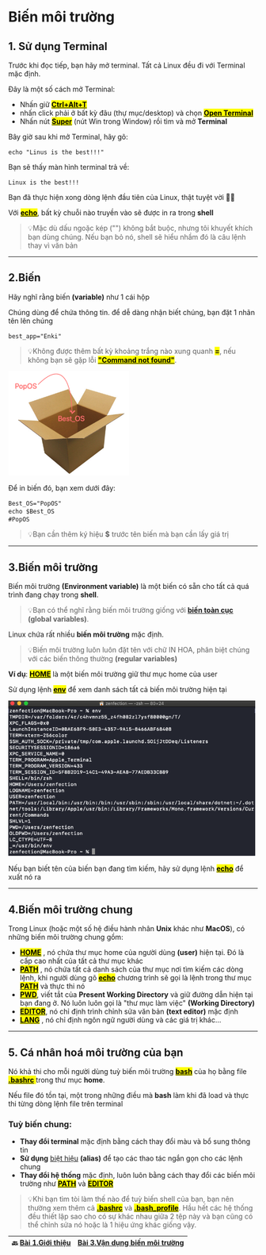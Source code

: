 # Biến môi trường

## 1. Sử dụng Terminal

Trước khi đọc tiếp, bạn hãy mở terminal. Tất cả Linux đều đi với Terminal mặc định.

Đây là một số cách mở Terminal:

- Nhấn giữ **<mark><u>Ctrl+Alt+T</u></mark>**
- nhấn click phải ở bất kỳ đâu (thự mục/desktop) và chọn **<mark><u>Open Terminal</u></mark>**
- Nhấn nút **<mark><u>Super</u></mark>** (nút Win  trong Window) rồi tìm và mở **Terminal**

Bây giờ sau khi mở Terminal, hãy gõ:

```shell
echo "Linus is the best!!!"
```

Bạn sẽ thấy màn hình terminal trả về:

```textile
Linux is the best!!!
```

Bạn đã thực hiện xong dòng lệnh đầu tiên của Linux, thật tuyệt vời 🎉🎉

Với **<mark><u>echo</u></mark>**, bất kỳ chuỗi nào truyền vào sẽ được in ra trong **shell**

> 💡Mặc dù dấu ngoặc kép ("") không bắt buộc, nhưng tôi khuyết khích bạn dùng chúng. Nếu bạn bỏ nó, shell sẽ hiểu nhầm đó là câu lệnh thay vì văn bản

---

## 2.Biến

Hãy nghĩ rằng biến **(variable)** như 1 cái hộp

Chúng dùng để chứa thông tin. để dễ dàng nhận biết chúng, bạn đặt 1 nhãn tên lên chúng

```shell
best_app="Enki"
```

> 💡Không được thêm bất kỳ khoảng trắng nào xung quanh **<mark>=</mark>**, nếu không bạn sẽ gặp lỗi **<mark><u>"Command not found"</u></mark>**. 

<img title="" src="https://raw.githubusercontent.com/Zenfection/Image/master/2020/07/19-16-15-36-A%CC%89nh%20chu%CC%A3p%20Ma%CC%80n%20hi%CC%80nh%202020-07-19%20lu%CC%81c%2016.15.29.png" alt="Ảnh chụp Màn hình 2020-07-19 lúc 16.15.29.png" width="244">

Để in biến đó, bạn xem dưới đây:

```shell
Best_OS="PopOS"
echo $Best_OS
#PopOS
```

> 💡Bạn cần thêm ký hiệu **$** trước tên biến mà bạn cần lấy giá trị

---

## 3.Biến môi trường

Biến môi trường **(Environment variable)** là một biến có sẵn cho tất cả quá trình đang chạy trong **shell**.

> 💡Bạn có thể nghĩ rằng biến môi trường giống với [**biến toàn cục**](https://vi.wikipedia.org/wiki/Biến_toàn_cục) **(global variables)**.

Linux chứa rất nhiều **biến môi trường** mặc định.

> 💡Biến môi trường luôn luôn đặt tên với chữ IN HOA, phân biệt chúng với các biến thông thường **(regular variables)**

**Ví dụ**: **<mark><u>HOME</u></mark>** là một biến môi trường giữ thư mục home của user

Sử dụng lệnh **<mark><u>env</u></mark>** để xem danh sách tất cả biến môi trường hiện tại

<img src="https://raw.githubusercontent.com/Zenfection/Image/master/2020/07/19-16-30-48-A%CC%89nh%20chu%CC%A3p%20Ma%CC%80n%20hi%CC%80nh%202020-07-19%20lu%CC%81c%2016.30.43.png" title="" alt="Ảnh chụp Màn hình 2020-07-19 lúc 16.30.43.png" width="499">

Nếu bạn biết tên của biến bạn đang tìm kiếm, hãy sử dụng lệnh **<mark><u>echo</u></mark>** để xuất nó ra

---

## 4.Biến môi trường chung

Trong Linux (hoặc một số hệ điều hành nhân **Unix** khác như **MacOS**), có những biến môi trường chung gồm:

- <mark>**<u>HOME</u>**</mark> , nó chứa thư mục home của người dùng **(user)** hiện tại. Đó là cấp cao nhất của tất cả thư mục khác
- <mark><u>**PATH**</u></mark> , nó chứa tất cả danh sách của thư mục nơi tìm kiếm các dòng lệnh, khi người dùng gõ <u>**<mark>echo</mark>**</u> chương trình sẽ gọi là lệnh trong thư mục **<u><mark>PATH</mark></u>** và thực thi nó
- **<u><mark>PWD</mark></u>**, viết tắt của **Present Working Directory** và giữ đường dẫn hiện tại bạn đang ở. Nó luôn luôn gọi là "thư mục làm việc" **(Working Directory)**
- **<u><mark>EDITOR</mark></u>**, nó chỉ định trình chỉnh sửa văn bản **(text editor)** mặc định
- **<u><mark>LANG</mark></u>** , nó chỉ định ngôn ngữ người dùng và các giá trị khác... 

---

## 5. Cá nhân hoá môi trường của bạn

Nó khả thi cho mỗi người dùng tuỳ biến môi trường **<mark><u>bash</u></mark>** của họ bằng file <mark>**<u>.bashrc</u>** </mark>trong thư mục **home**.

Nếu file đó tồn tại, một trong những điều mà **bash** làm khi đã load và thực thi từng dòng lệnh file trên terminal

### Tuỳ biến chung:

- **Thay đổi terminal** mặc định bằng cách thay đổi màu và bổ sung thông tin
- **Sử dụng** <u>biệt hiệu</u> **(alias)** để tạo các thao tác ngắn gọn cho các lệnh chung
- **Thay đổi hệ thống** mặc định, luôn luôn bằng cách thay đổi các biến môi trường như **<mark><u>PATH</u></mark>** và **<mark><u>EDITOR</u></mark>**

> 💡Khi bạn tìm tòi làm thế nào để tuỳ biến shell của bạn, bạn nên thường xem thêm cả **<mark><u>.bashrc</u></mark>** và <mark>**<u>.bash_profile</u>**</mark>. Hầu hết các hệ thống đều thiết lập sao cho có sự khác nhau giữa 2 tệp này và bạn cũng có thể chỉnh sửa nó hoặc là 1 hiệu ứng khác giống vậy.

| 🔙 [Bài 1.Giới thiệu](https://github.com/Zenfection/Linux-for-babies/blob/master/Người%20dùng%20và%20quản%20lí%20file/1.Giới%20thiệu.md) | [Bài 3.Vận dụng biến môi trường](https://github.com/Zenfection/Linux-for-babies/blob/master/Người%20dùng%20và%20quản%20lí%20file/3.Vận%20dụng%20biến%20môi%20trường.md) |
| ---------------------------------------------------------------------------------------------------------------------------------------- | ----------------------------------------------------------------------------------------------------------------------------------------------------------------------- |
